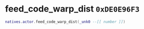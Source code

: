 # feed_code_warp_dist `0xDE0E96F3`

```lua
natives.actor.feed_code_warp_dist(_unk0 --[[ number ]])
```